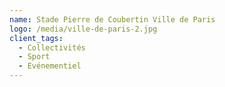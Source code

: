 ```yaml
---
name: Stade Pierre de Coubertin Ville de Paris
logo: /media/ville-de-paris-2.jpg
client_tags:
  - Collectivités
  - Sport
  - Evénementiel
---
```

